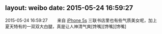 layout: weibo
date: 2015-05-24 16:59:27
---
<meta name="referrer" content="no-referrer" />

2015-05-24 16:59:27  &nbsp;&nbsp;&nbsp;&nbsp;&nbsp;&nbsp; 来自 <a href="sinaweibo://customweibosource" rel="nofollow">iPhone 5s</a>
三联书店里也有些气质美女呢，加上夏天特有的一双双大白腿，真是让人神清气爽[馋嘴][馋嘴][馋嘴] ​​​
